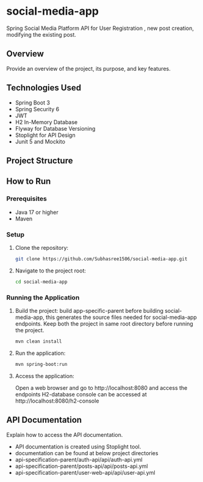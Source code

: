 # social-media-app
Spring Social Media Platform API for User Registration , new post creation, modifying the existing post. 

## Overview

Provide an overview of the project, its purpose, and key features.

## Technologies Used

- Spring Boot 3
- Spring Security 6
- JWT
- H2 In-Memory Database
- Flyway for Database Versioning
- Stoplight for API Design
- Junit 5 and Mockito

## Project Structure


## How to Run

### Prerequisites

- Java 17 or higher
- Maven

### Setup

1. Clone the repository:

    ```bash
    git clone https://github.com/Subhasree1506/social-media-app.git
    ```

2. Navigate to the project root:

    ```bash
    cd social-media-app
    ```

### Running the Application

1. Build the project:
   build app-specific-parent before building social-media-app, this generates the source files needed for social-media-app endpoints. Keep both the project in same root directory before running the project.

    ```bash
    mvn clean install
    ```

3. Run the application:

    ```bash
    mvn spring-boot:run
    ```

4. Access the application:

    Open a web browser and go to http://localhost:8080 and access the endpoints
     H2-database console can be accessed at http://localhost:8080/h2-console

## API Documentation

Explain how to access the API documentation.

- API documentation is created using Stoplight tool.
- documentation can be found at below project directories
-   api-specification-parent/auth-api/api/auth-api.yml
-   api-specification-parent/posts-api/api/posts-api.yml
-   api-specification-parent/user-web-api/api/user-api.yml

